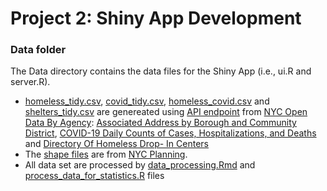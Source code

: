 # Project 2: Shiny App Development
### Data folder

The Data directory contains the data files for the Shiny App (i.e., ui.R and server.R).
 - [homeless_tidy.csv](data/homeless_tidy.csv), [covid_tidy.csv](data/covid_tidy.csv), [homeless_covid.csv](data/homeless_covid.csv) and [shelters_tidy.csv](data/shelters_tidy.csv) are genereated using [API endpoint](http://dev.socrata.com/docs/endpoints.html) from [NYC Open Data By Agency](https://opendata.cityofnewyork.us/data/): [Associated Address by Borough and Community District](https://data.cityofnewyork.us/Social-Services/Associated-Address-by-Borough-and-Community-Distri/ur7y-ziyb), [COVID-19 Daily Counts of Cases, Hospitalizations, and Deaths](https://data.cityofnewyork.us/Health/COVID-19-Daily-Counts-of-Cases-Hospitalizations-an/rc75-m7u3) and [Directory Of Homeless Drop- In Centers](https://data.cityofnewyork.us/Social-Services/Directory-Of-Homeless-Drop-In-Centers/bmxf-3rd4)
 - The [shape files](data/nycd_21d) are from [NYC Planning](https://www1.nyc.gov/site/planning/data-maps/open-data/districts-download-metadata.page).
 - All data set are processed by [data_processing.Rmd](doc/data_processing.Rmd) and [process_data_for_statistics.R](doc/process_data_for_statistics.R) files

